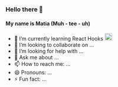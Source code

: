 ### Hello there 👋

#### My name is Matia (Muh - tee - uh)

<!--
- 🔭 I’m currently working on ...
-->
- 🌱 I’m currently learning React Hooks <span><img src="https://upload.wikimedia.org/wikipedia/commons/a/a7/React-icon.svg" style="height: 20px; display:inline-block; " /> </span>
- 👯 I’m looking to collaborate on ...
- 🤔 I’m looking for help with ...
- 💬 Ask me about ...
- 📫 How to reach me: ...
- 😄 Pronouns: ...
- ⚡ Fun fact: ...

